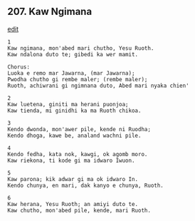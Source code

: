 
## 207.  Kaw Ngimana
[edit](https://docs.google.com/document/d/1TOlt8zOCB9Bfajl%2DGpPVkJJDdguZ5SUP/edit?mode=html)



    1
    Kaw ngimana, mon'abed mari chutho, Yesu Ruoth.
    Kaw ndalona duto te; gibedi ka wer mamit.

    Chorus:
    Luoka e remo mar Jawarna, (mar Jawarna);
    Pwodha chutho gi rembe maler; (rembe maler);
    Ruoth, achiwrani gi ngimnana duto, Abed mari nyaka chien'

    2
    Kaw luetena, giniti ma herani puonjoa;
    Kaw tienda, mi ginidhi ka ma Ruoth chikoa.

    3
    Kendo dwonda, mon'awer pile, kende ni Ruodha;
    Kendo dhoga, kawe be, analand wachni pile.

    4
    Kendo fedha, kata nok, kawgi, ok agomb moro.
    Kaw riekona, ti kode gi ma idwaro Iwuon.

    5
    Kaw parona; kik adwar gi ma ok idwaro In.
    Kendo chunya, en mari, dak kanyo e chunya, Ruoth.

    6
    Kaw herana, Yesu Ruoth; an amiyi duto te.
    Kaw chutho, mon'abed pile, kende, mari Ruoth.

